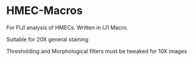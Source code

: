 # HMEC-Macros
For FIJI analysis of HMECs. Written in IJ1 Macro.

Suitable for 20X general staining

Thresholding and Morphological filters must be tweaked for 10X images
